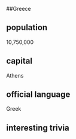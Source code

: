 ##Greece
## population
10,750,000

## capital
Athens
 
## official language
Greek

## interesting trivia



